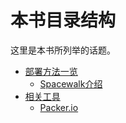 # 本书目录结构

这里是本书所列举的话题。     

* [部署方法一览](BackGroundIntroduction/README.md)
	* [Spacewalk介绍](BackGroundIntroduction/OnSpacewalk.md)
* [相关工具](Tools/README.md)
	* [Packer.io](Tools/PackerIO.md)
